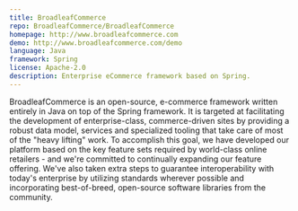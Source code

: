 ```yaml
---
title: BroadleafCommerce
repo: BroadleafCommerce/BroadleafCommerce
homepage: http://www.broadleafcommerce.com
demo: http://www.broadleafcommerce.com/demo
language: Java
framework: Spring
license: Apache-2.0
description: Enterprise eCommerce framework based on Spring.
---
```


BroadleafCommerce is an open-source, e-commerce framework written entirely in Java on top of the Spring framework. It is targeted at facilitating the development of enterprise-class, commerce-driven sites by providing a robust data model, services and specialized tooling that take care of most of the "heavy lifting" work. To accomplish this goal, we have developed our platform based on the key feature sets required by world-class online retailers - and we're committed to continually expanding our feature offering. We've also taken extra steps to guarantee interoperability with today's enterprise by utilizing standards wherever possible and incorporating best-of-breed, open-source software libraries from the community.
